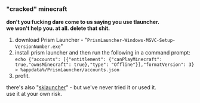 ### "cracked" minecraft

**don't you fucking dare come to us saying you use tlauncher. </br>
we won't help you. at all. delete that shit.**

1. download Prism Launcher - "`PrismLauncher-Windows-MSVC-Setup-VersionNumber.exe`" </br>
2. install prism launcher and then run the following in a command prompt: </br>
`echo {"accounts": [{"entitlement": {"canPlayMinecraft": true,"ownsMinecraft": true},"type": "Offline"}],"formatVersion": 3} > %appdata%/PrismLauncher/accounts.json`
3. profit.

there's also "[sklauncher](https://skmedix.pl/downloads)" - but we've never tried it or used it. </br>
use it at your own risk.
